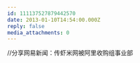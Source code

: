 ```yaml
---
id: 111137527879442570
date: 2013-01-10T14:54:00.000Z
reply: false
media_attachments: 0
---
```


//分享网易新闻：传虾米网被阿里收购组事业部 ​​​​

